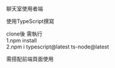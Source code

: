 聊天室使用者端

使用TypeScript撰寫

clone後 需執行  
1.npm install  
2.npm i typescript@latest ts-node@latest
              
需搭配前端頁面使用
